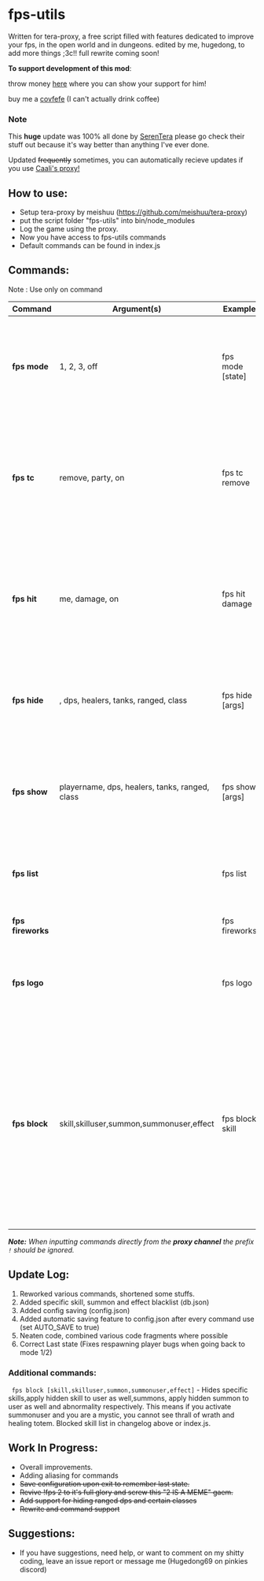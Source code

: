 # fps-utils

  Written for tera-proxy, a free script filled with features dedicated to improve your fps, in the open world and in dungeons.
  edited by me, hugedong, to add more things ;3c!!
  full rewrite coming soon!

  **To support development of this mod**:
  
  throw money [here](https://www.patreon.com/saegusa) where you can show your support for him!
  
  buy me a [covfefe](https://ko-fi.com/hugedong) (I can't actually drink coffee)

### Note
This **huge** update was 100% all done by [SerenTera](https://github.com/SerenTera) please go check their stuff out because it's way better than anything I've ever done.

Updated ~~frequently~~ sometimes, you can automatically recieve updates if you use [Caali's proxy!](https://discord.gg/maqBmJV)

## How to use:
* Setup tera-proxy by meishuu (https://github.com/meishuu/tera-proxy)
* put the script folder "fps-utils" into bin/node_modules
* Log the game using the proxy.
* Now you have access to fps-utils commands
* Default commands can be found in index.js

## Commands:
Note : Use only on command

Command | Argument(s) | Example | Description
---|---|---|---
**fps mode** | 1, 2, 3, off | fps mode [state] | Sets the current fps-utils oprtimization state. 0 disables, 1 hides particles, 2 hides skill animations, 3 hides all players. Also turns fps hit on.
**fps tc** | remove, party, on | fps tc remove | Hides traverse cut spam, by default this is turned on. *Remove* stops the buff from being refreshed except for when it ends, *party*" turns the effect off/on on other players.
**fps hit** | me, damage, on | fps hit damage | Enables/Disables hiding of hit effects for the player. *Damage* toggles damage numbers off. *Me* turns hit effects off for the player (disables damage numbers also unfortunately).
**fps hide** | <playername>, dps, healers, tanks, ranged, class | fps hide [args] |hides dps, healers, tanks ranged any username or a class name , class names can be found in config.js.
**fps show** | playername, dps, healers, tanks, ranged, class| fps show [args] | Again takes *healers*, *tanks*, *any username* or *class* as a sub argument, tries to show all hidden characters of said specifics on the screen.
**fps list** |  | fps list |  Prints a list of characters currently hidden by *hide* command to chat.
**fps fireworks** |  | fps fireworks | Enables/Disables hiding of firework entities in open world.
**fps logo** |  | fps logo | Enables/Disables hiding of guild logos, will require players to be reloaded (enter/exit the area)
**fps block**|skill,skilluser,summon,summonuser,effect| fps block skill| Toggle to hide specific skills,apply hidden skill to user as well, summons, apply hidden summon to user as well and abnormality respectively. This means if you activate summonuser and you are a mystic, you cannot see thrall of wrath and healing totem. Blocked skill list in changelog above or index.js


***Note:*** *When inputting commands directly from the **proxy channel**  the prefix `!` should be ignored.*

## Update Log:
1. Reworked various commands, shortened some stuffs.
2. Added specific skill, summon and effect blacklist (db.json)
3. Added config saving (config.json)
4. Added automatic saving feature to config.json after every command use (set AUTO_SAVE to true)
5. Neaten code, combined various code fragments where possible
6. Correct Last state (Fixes respawning player bugs when going back to mode 1/2)
### Additional commands:
` fps block [skill,skilluser,summon,summonuser,effect]` - Hides specific skills,apply hidden skill to user as well,summons, apply hidden summon to user as well and abnormality respectively. This means if you activate summonuser and you are a mystic, you cannot see thrall of wrath and healing totem. Blocked skill list in changelog above or index.js.

## Work In Progress:
* Overall improvements.
* Adding aliasing for commands
* ~~Save configuration upon exit to remember last state.~~
* ~~Revive !fps 2 to it's full glory and screw this "2 IS A MEME" gaem.~~
* ~~Add support for hiding ranged dps and certain classes~~
* ~~Rewrite and command support~~

## Suggestions:
* If you have suggestions, need help, or want to comment on my shitty coding, leave an issue report or message me (Hugedong69 on pinkies discord)
